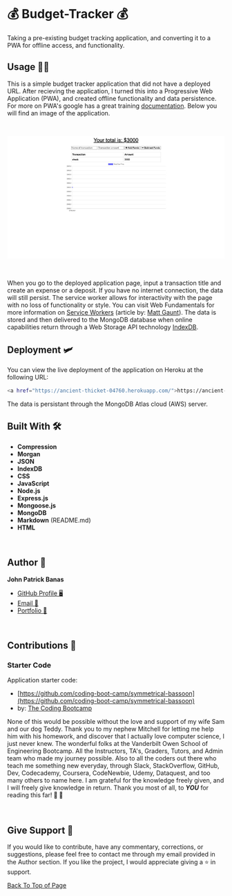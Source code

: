 <h1 id="budgetTracker">💰 Budget-Tracker 💰</h1>


<p>Taking a pre-existing budget tracking application, and converting it to a PWA for offline access, and functionality.</p>

<h2>Usage 👨‍🏭</h2>


<p>This is a simple budget tracker application that did not have a deployed URL. After recieving the application, I turned this into a Progressive Web Application (PWA), and created offline functionality and data persistence. For more on PWA's google has a great training <a href="https://developers.google.com/web/ilt/pwa/introduction-to-progressive-web-app-architectures">documentation</a>. Below you will find an image of the application.</p>

<p>&nbsp</p>

![Image of the deployed application](public/assets/images/budget_tracker.jpg)

<p>&nbsp</p>


<p>When you go to the deployed application page, input a transaction title and create an expense or a deposit. If you have no internet connection, the data will still persist. The service worker allows for interactivity with the page with no loss of functionality or style. You can visit Web Fundamentals for more information on <a href="https://developers.google.com/web/fundamentals/primers/service-workers">Service Workers</a> (article by: <a href="https://developers.google.com/web/resources/contributors/mattgaunt">Matt Gaunt</a>). The data is stored and then delivered to the MongoDB database when online capabilities return through a Web Storage API technology <a href="https://developer.mozilla.org/en-US/docs/Web/API/IndexedDB_API">IndexDB</a>.<p>


<h2>Deployment 🛩️</h2>

<p>You can view the live deployment of the application on Heroku at the following URL:</p>

```sh
<a href="https://ancient-thicket-04760.herokuapp.com/">https://ancient-thicket-04760.herokuapp.com/</a>
```

<p>The data is persistant through the MongoDB Atlas cloud (AWS) server.</p>

<h2>Built With 🛠️</h2>

<ul>
<li><strong>Compression</strong></li>
<li><strong>Morgan</strong></li>
<li><strong>JSON</strong></li>
<li><strong>IndexDB</strong></li>
<li><strong>CSS</strong></li>
<li><strong>JavaScript</strong></li>
<li><strong>Node.js</strong></li>
<li><strong>Express.js</strong></li>
<li><strong>Mongoose.js</strong></li>
<li><strong>MongoDB</strong></li>
<li><strong>Markdown</strong> (README.md)</li>
<li><strong>HTML</strong></li>
</ul>

<p>&nbsp</p>

<h2 id="author">Author 👋</h2>

**John Patrick Banas**

- [GitHub Profile 🖥️](https://github.com/JohnBanas)
- [Email 📧](mailto:jbanas9124@gmail.com)
- [Portfolio 💼](https://johnbanas.github.io/portfolio/)

<p>&nbsp</p>

<h2 id="contribute">Contributions 💚</h2>

<h3>Starter Code</h3>

<p>Application starter code:</p>

- [https://github.com/coding-boot-camp/symmetrical-bassoon](https://github.com/coding-boot-camp/symmetrical-bassoon)
- by: [The Coding Bootcamp](https://github.com/coding-boot-camp)

<p>None of this would be possible without the love and support of my wife Sam and our dog Teddy. Thank you to my nephew Mitchell for letting me help him with his homework, and discover that I actually love computer science, I just never knew. The wonderful folks at the Vanderbilt Owen School of Engineering Bootcamp. All the Instructors, TA's, Graders, Tutors, and Admin team who made my journey possible. Also to all the coders out there who teach me something new everyday, through Slack, StackOverflow, GitHub, Dev, Codecademy, Coursera, CodeNewbie, Udemy, Dataquest, and too many others to name here. I am grateful for the knowledge freely given, and I will freely give knowledge in return. Thank you most of all, to <strong><em>YOU</em></strong> for reading this far! <strong>👏 🤣</strong></p>

<p>&nbsp</p>

<h2 id="support">Give Support 👏</h2>

<p>If you would like to contribute, have any commentary, corrections, or suggestions, please feel free to contact me through my email provided in the Author section. If you like the project, I would appreciate giving a ⭐ in support.</p>

[Back To Top of Page](#budgetTracker)




